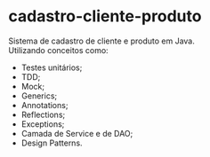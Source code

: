 # cadastro-cliente-produto
Sistema de cadastro de cliente e produto em Java. <br />
Utilizando conceitos como:
- Testes unitários;
- TDD;
- Mock;
- Generics;
- Annotations;
- Reflections;
- Exceptions;
- Camada de Service e de DAO;
- Design Patterns.
